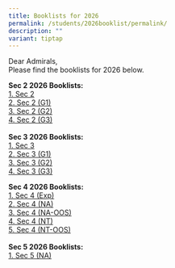 ```yaml
---
title: Booklists for 2026
permalink: /students/2026booklist/permalink/
description: ""
variant: tiptap
---
```

<p>Dear Admirals,
<br>Please find the booklists for 2026 below.</p>
<p><strong>Sec 2 2026 Booklists:</strong>
<br><a href="/files/2026/S2.pdf" rel="noopener nofollow" target="_blank">1. Sec 2</a>
<br><a href="/files/2026/S2__G1_.pdf" rel="noopener nofollow" target="_blank">2. Sec 2 (G1)</a>
<br><a href="/files/2026/S2__G2_.pdf" rel="noopener nofollow" target="_blank">3. Sec 2 (G2)</a>
<br><a href="/files/2026/S2__G3_.pdf" rel="noopener nofollow" target="_blank">4. Sec 2 (G3)</a>
<br>
<br><strong>Sec 3 2026 Booklists:</strong>
<br><a href="/files/2026/S3.pdf" rel="noopener nofollow" target="_blank">1. Sec 3</a>
<br><a href="/files/2026/S3__G1_.pdf" rel="noopener nofollow" target="_blank">2. Sec 3 (G1)</a>
<br><a href="/files/2026/S3__G2_.pdf" rel="noopener nofollow" target="_blank">3. Sec 3 (G2)</a>
<br><a href="/files/2026/S3__G3_.pdf" rel="noopener nofollow" target="_blank">4. Sec 3 (G3)</a>
</p>
<p><strong>Sec 4 2026 Booklists:</strong>
<br><a href="/files/2026/S4__EXP_.pdf" rel="noopener nofollow" target="_blank">1. Sec 4 (Exp)</a>
<br><a href="/files/2026/S4__NA_.pdf" rel="noopener nofollow" target="_blank">2. Sec 4 (NA)</a>
<br><a href="/files/2026/S4__NA_OOS_.pdf" rel="noopener nofollow" target="_blank">3. Sec 4 (NA-OOS)</a>
<br><a href="/files/2026/S4__NT_.pdf" rel="noopener nofollow" target="_blank">4. Sec 4 (NT)</a>
<br><a href="/files/2026/S4__NT_OOS_.pdf" rel="noopener nofollow" target="_blank">5. Sec 4 (NT-OOS)</a>
<br>
<br><strong>Sec 5 2026 Booklists:</strong>
<br><a href="/files/2026/S5__NA_.pdf" rel="noopener nofollow" target="_blank">1. Sec 5 (NA)</a>
</p>